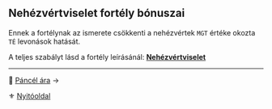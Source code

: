## Nehézvértviselet fortély bónuszai

Ennek a fortélynak az ismerete csökkenti a nehézvértek `MGT` értéke okozta `TÉ` levonások hatását.

A teljes szabályt lásd a fortély leírásánál: **[Nehézvértviselet](fortelyok.harci/nehezvertviselet.md)**

---

🔗 [Páncél ára](069_06_pancel_ara.md) →

⚜️ [Nyitóoldal](start.md#6-harcrendszer-%EF%B8%8F)
